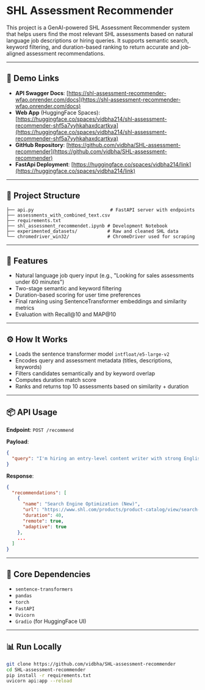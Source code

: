 # SHL Assessment Recommender

This project is a GenAI-powered SHL Assessment Recommender system that helps users find the most relevant SHL assessments based on natural language job descriptions or hiring queries. It supports semantic search, keyword filtering, and duration-based ranking to return accurate and job-aligned assessment recommendations.

---

## 🔗 Demo Links

- **API Swagger Docs**: [https://shl-assessment-recommender-wfao.onrender.com/docs](https://shl-assessment-recommender-wfao.onrender.com/docs)
- **Web App** (HuggingFace Spaces): [https://huggingface.co/spaces/vidbha214/shl-assessment-recommender-shf5a7yyhkahaxdcartkya](https://huggingface.co/spaces/vidbha214/shl-assessment-recommender-shf5a7yyhkahaxdcartkya)
- **GitHub Repository**: [https://github.com/vidbha/SHL-assessment-recommender](https://github.com/vidbha/SHL-assessment-recommender)
- **FastApi Deployment**: [https://huggingface.co/spaces/vidbha214/link](https://huggingface.co/spaces/vidbha214/link)
---

## 📁 Project Structure

```
├── api.py                            # FastAPI server with endpoints
├── assessments_with_combined_text.csv
├── requirements.txt
├── shl_assessment_recommendet.ipynb # Development Notebook
├── experimented_datasets/           # Raw and cleaned SHL data
└── chromedriver_win32/              # ChromeDriver used for scraping
```

---

## 🚀 Features

- Natural language job query input (e.g., "Looking for sales assessments under 60 minutes")
- Two-stage semantic and keyword filtering
- Duration-based scoring for user time preferences
- Final ranking using SentenceTransformer embeddings and similarity metrics
- Evaluation with Recall@10 and MAP@10

---

## ⚙️ How It Works

- Loads the sentence transformer model `intfloat/e5-large-v2`
- Encodes query and assessment metadata (titles, descriptions, keywords)
- Filters candidates semantically and by keyword overlap
- Computes duration match score
- Ranks and returns top 10 assessments based on similarity + duration

---

## 📦 API Usage

**Endpoint**: `POST /recommend`

**Payload**:
```json
{
  "query": "I'm hiring an entry-level content writer with strong English and SEO skills."
}
```

**Response**:
```json
{
  "recommendations": [
    {
      "name": "Search Engine Optimization (New)",
      "url": "https://www.shl.com/products/product-catalog/view/search-engine-optimization-new/",
      "duration": 40,
      "remote": true,
      "adaptive": true
    },
    ...
  ]
}
```

---

## 🧱 Core Dependencies

- `sentence-transformers`
- `pandas`
- `torch`
- `FastAPI`
- `Uvicorn`
- `Gradio` (for HuggingFace UI)

---

## 📊 Run Locally

```bash
git clone https://github.com/vidbha/SHL-assessment-recommender
cd SHL-assessment-recommender
pip install -r requirements.txt
uvicorn api:app --reload
```

